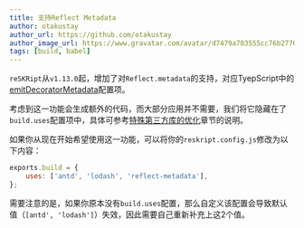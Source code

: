 ```yaml
---
title: 支持Reflect Metadata
author: otakustay
author_url: https://github.com/otakustay
author_image_url: https://www.gravatar.com/avatar/d7479a703555cc76b277040e5be9b8ca
tags: [build, babel]
---
```


`reSKRipt`从`v1.13.0`起，增加了对`Reflect.metadata`的支持，对应TyepScript中的[emitDecoratorMetadata](https://www.typescriptlang.org/tsconfig#emitDecoratorMetadata)配置项。

考虑到这一功能会生成额外的代码，而大部分应用并不需要，我们将它隐藏在了`build.uses`配置项中，具体可参考[特殊第三方库的优化](https://ecomfe.github.io/reskript/docs/settings/build#特殊第三方库的优化)章节的说明。

如果你从现在开始希望使用这一功能，可以将你的`reskript.config.js`修改为以下内容：

```js
exports.build = {
    uses: ['antd', 'lodash', 'reflect-metadata'],
};
```

需要注意的是，如果你原本没有`build.uses`配置，那么自定义该配置会导致默认值（`[antd', 'lodash']`）失效，因此需要自己重新补充上这2个值。
